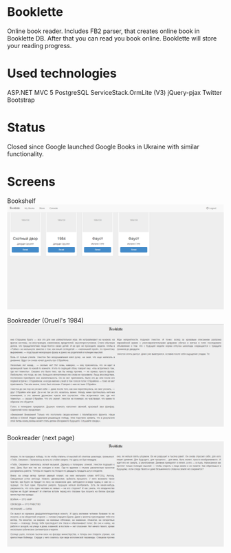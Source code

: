 Booklette
=========

Online book reader. Includes FB2 parser, that creates online book in Booklette DB. After that you can read you book online.
Booklette will store your reading progress.


Used technologies
==========

ASP.NET MVC 5
PostgreSQL
ServiceStack.OrmLite (V3)
jQuery-pjax
Twitter Bootstrap


Status
==========

Closed since Google launched Google Books in Ukraine with similar functionality.

Screens
==========

Bookshelf
![Bookshelf](https://raw.githubusercontent.com/artdrozdov/Booklette/master/Screens/Screenshot_1.png "Bookshelf")

Bookreader (Oruell's 1984)
![Reader1](https://raw.githubusercontent.com/artdrozdov/Booklette/master/Screens/Screenshot_2.png "Reader1")

Bookreader (next page)
![Reader2](https://raw.githubusercontent.com/artdrozdov/Booklette/master/Screens/Screenshot_3.png "Reader2")